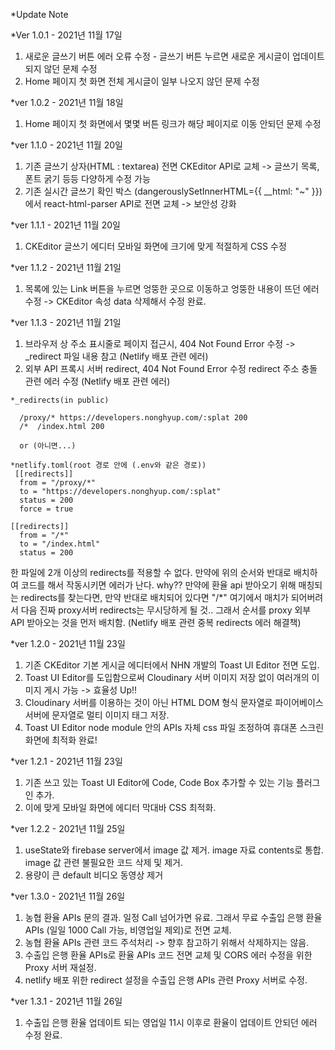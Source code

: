*Update Note
  
  *Ver 1.0.1 - 2021년 11월 17일
   1. 새로운 글쓰기 버튼 에러 오류 수정 - 글쓰기 버튼 누르면 새로운 게시글이 업데이트 되지 않던 문제 수정
   2. Home 페이지 첫 화면 전체 게시글이 일부 나오지 않던 문제 수정

  *ver 1.0.2 - 2021년 11월 18일
   1. Home 페이지 첫 화면에서 몇몇 버튼 링크가 해당 페이지로 이동 안되던 문제 수정

  *ver 1.1.0 - 2021년 11월 20일
   1. 기존 글쓰기 상자(HTML : textarea) 전면 CKEditor API로 교체 -> 글쓰기 목록, 폰트 굵기 등등 다양하게 수정 가능
   2. 기존 실시간 글쓰기 확인 박스 (dangerouslySetInnerHTML={{ __html: "~" }})에서 react-html-parser API로 전면 교체 -> 보안성 강화

  *ver 1.1.1 - 2021년 11월 20일
   1. CKEditor 글쓰기 에디터 모바일 화면에 크기에 맞게 적절하게 CSS 수정

  *ver 1.1.2 - 2021년 11월 21일
   1. 목록에 있는 Link 버튼을 누르면 엉뚱한 곳으로 이동하고 엉뚱한 내용이 뜨던 에러 수정 -> CKEditor 속성 data 삭제해서 수정 완료.
   
  *ver 1.1.3 - 2021년 11월 21일
   1. 브라우저 상 주소 표시줄로 페이지 접근시, 404 Not Found Error 수정 -> _redirect 파일 내용 참고  (Netlify 배포 관련 에러)
   2. 외부 API 프록시 서버 redirect, 404 Not Found Error 수정 redirect 주소 충돌 관련 에러 수정  (Netlify 배포 관련 에러)
    
    *_redirects(in public)
      
      /proxy/* https://developers.nonghyup.com/:splat 200
      /*  /index.html 200
     
      or (아니면...)
      
    *netlify.toml(root 경로 안에 (.env와 같은 경로))
     [[redirects]]
      from = "/proxy/*"
      to = "https://developers.nonghyup.com/:splat"
      status = 200
      force = true

    [[redirects]]
      from = "/*"
      to = "/index.html"
      status = 200
      
   한 파일에 2개 이상의 redirects를 적용할 수 없다. 만약에 위의 순서와 반대로 배치하여 코드를 해서 작동시키면 에러가 난다.
   why?? 만약에 환율 api 받아오기 위해 매칭되는 redirects를 찾는다면, 만약 반대로 배치되어 있다면 "/*" 여기에서 매치가 되어버려서
   다음 진짜 proxy서버 redirects는 무시당하게 될 것.. 그래서 순서를 proxy 외부 API 받아오는 것을 먼저 배치함. (Netlify 배포 관련 중복 redirects 에러 해결책)
   
   *ver 1.2.0 - 2021년 11월 23일
   1. 기존 CKEditor 기본 게시글 에디터에서 NHN 개발의 Toast UI Editor 전면 도입.
   2. Toast UI Editor를 도입함으로써 Cloudinary 서버 이미지 저장 없이 여러개의 이미지 게시 가능 -> 효율성 Up!!
   3. Cloudinary 서버를 이용하는 것이 아닌 HTML DOM 형식 문자열로 파이어베이스 서버에 문자열로 멀티 이미지 태그 저장.  
   4. Toast UI Editor node module 안의 APIs 자체 css 파일 조정하여 휴대폰 스크린화면에 최적화 완료!

   *ver 1.2.1 - 2021년 11월 23일
   1. 기존 쓰고 있는 Toast UI Editor에 Code, Code Box 추가할 수 있는 기능 플러그인 추가.
   2. 이에 맞게 모바일 화면에 에디터 막대바 CSS 최적화.
   
   *ver 1.2.2 - 2021년 11월 25일
   1. useState와 firebase server에서 image 값 제거. image 자료 contents로 통합. image 값 관련 불필요한 코드 삭제 및 제거.
   2. 용량이 큰 default 비디오 동영상 제거 
   
   *ver 1.3.0 - 2021년 11월 26일
   1. 농협 환율 APIs 문의 결과. 일정 Call 넘어가면 유료. 그래서 무료 수출입 은행 환율 APIs (일일 1000 Call 가능, 비영업일 제외)로 전면 교체.
   2. 농협 환율 APIs 관련 코드 주석처리 -> 향후 참고하기 위해서 삭제하지는 않음.
   3. 수출입 은행 환율 APIs로 환율 APIs 코드 전면 교체 및 CORS 에러 수정을 위한 Proxy 서버 재설정.
   4. netlify 배포 위한 redirect 설정을 수출입 은행 APIs 관련 Proxy 서버로 수정.
   
   *ver 1.3.1 - 2021년 11월 26일
   1. 수출입 은행 환율 업데이트 되는 영업일 11시 이후로 환율이 업데이트 안되던 에러 수정 완료.
   
   
